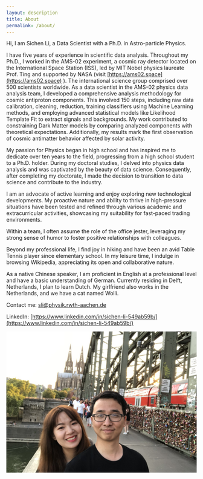 ```yaml
---
layout: description
title: About
permalink: /about/
---
```


<!-- 简介 -->
Hi, I am Sichen Li, a Data Scientist with a Ph.D. in Astro-particle Physics.

<!-- 工作 -->
I have five years of experience in scientific data analysis. Throughout my Ph.D., I worked in the AMS-02 experiment, a cosmic ray detector located on the International Space Station (ISS), led by MIT Nobel physics laureate Prof. Ting and supported by NASA (visit [https://ams02.space](https://ams02.space) ). The international science group comprised over 500 scientists worldwide. As a data scientist in the AMS-02 physics data analysis team, I developed a comprehensive analysis methodology for cosmic antiproton components. This involved 150 steps, including raw data calibration, cleaning, reduction, training classifiers using Machine Learning methods, and employing advanced statistical models like Likelihood Template Fit to extract signals and backgrounds. My work contributed to constraining Dark Matter models by comparing analyzed components with theoretical expectations. Additionally, my results mark the first observation of cosmic antimatter behavior affected by solar activity.

<!--物理到工业界 -->
My passion for Physics began in high school and has inspired me to dedicate over ten years to the field, progressing from a high school student to a Ph.D. holder. During my doctoral studies, I delved into physics data analysis and was captivated by the beauty of data science. Consequently, after completing my doctorate, I made the decision to transition to data science and contribute to the industry.

<!-- 性格 -->
I am an advocate of active learning and enjoy exploring new technological developments. My proactive nature and ability to thrive in high-pressure situations have been tested and refined through various academic and extracurricular activities, showcasing my suitability for fast-paced trading environments.

Within a team, I often assume the role of the office jester, leveraging my strong sense of humor to foster positive relationships with colleagues.

<!-- 兴趣 -->
Beyond my professional life, I find joy in hiking and have been an avid Table Tennis player since elementary school. In my leisure time, I indulge in browsing Wikipedia, appreciating its open and collaborative nature.

<!-- 语言 -->
As a native Chinese speaker, I am proficient in English at a professional level and have a basic understanding of German. Currently residing in Delft, Netherlands, I plan to learn Dutch. My girlfriend also works in the Netherlands, and we have a cat named Wolli.

<!-- 联系 -->
Contact me: sli@physik.rwth-aachen.de

LinkedIn: [https://www.linkedin.com/in/sichen-li-549ab59b/](https://www.linkedin.com/in/sichen-li-549ab59b/) 

![Branching](./figure/Photo2.jpeg)

